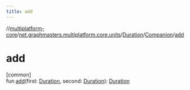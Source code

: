 ```yaml
---
title: add
---
```

//[multiplatform-core](../../../../index.html)/[net.graphmasters.multiplatform.core.units](../../index.html)/[Duration](../index.html)/[Companion](index.html)/[add](add.html)



# add



[common]\
fun [add](add.html)(first: [Duration](../index.html), second: [Duration](../index.html)): [Duration](../index.html)




